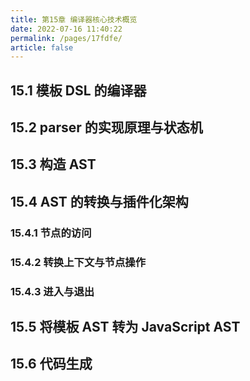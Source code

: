 ```yaml
---
title: 第15章 编译器核心技术概览
date: 2022-07-16 11:40:22
permalink: /pages/17fdfe/
article: false
---
```

## 15.1 模板 DSL 的编译器

## 15.2 parser 的实现原理与状态机

## 15.3 构造 AST

## 15.4 AST 的转换与插件化架构

### 15.4.1 节点的访问

### 15.4.2 转换上下文与节点操作

### 15.4.3 进入与退出

## 15.5 将模板 AST 转为 JavaScript AST

## 15.6 代码生成